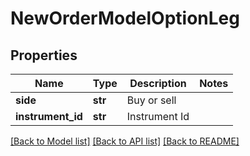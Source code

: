# NewOrderModelOptionLeg

## Properties
Name | Type | Description | Notes
------------ | ------------- | ------------- | -------------
**side** | **str** | Buy or sell | 
**instrument_id** | **str** | Instrument Id | 

[[Back to Model list]](../README.md#documentation-for-models) [[Back to API list]](../README.md#documentation-for-api-endpoints) [[Back to README]](../README.md)


